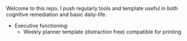Welcome to this repo. I push regularly tools and template useful in both cognitive remediation and basic daily-life. 

- Executive functioning:
  - Weekly planner template (distraction free) compatible for printing 
